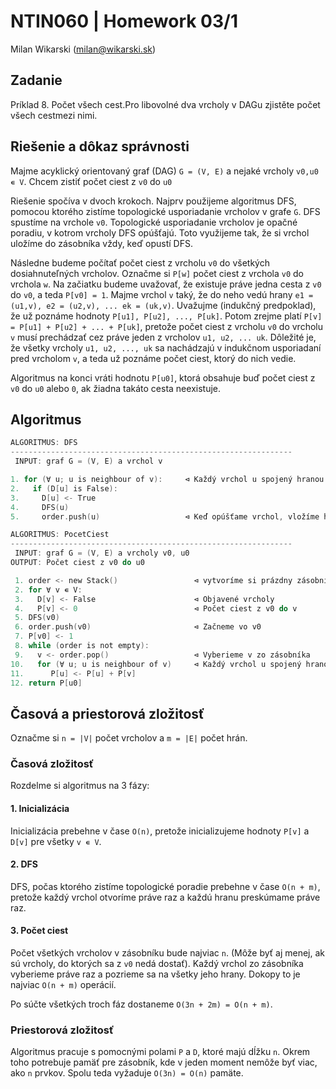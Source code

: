 # NTIN060 | Homework 03/1

Milan Wikarski (milan@wikarski.sk)

## Zadanie

Príklad 8. Počet všech cest.Pro libovolné dva vrcholy v DAGu zjistěte počet všech cestmezi nimi.

## Riešenie a dôkaz správnosti

Majme acyklický orientovaný graf (DAG) `G = (V, E)` a nejaké vrcholy `v0,u0 ∊ V`. Chcem zistiť počet ciest z `v0` do `u0`

Riešenie spočíva v dvoch krokoch. Najprv použijeme algoritmus DFS, pomocou ktorého zistíme topologické usporiadanie vrcholov v grafe `G`. DFS spustíme na vrchole `v0`. Topologické usporiadanie vrcholov je opačné poradiu, v kotrom vrcholy DFS opúšťajú. Toto využijeme tak, že si vrchol uložíme do zásobníka vždy, keď opustí DFS.

Následne budeme počítať počet ciest z vrcholu `v0` do všetkých dosiahnuteľných vrcholov. Označme si `P[w]` počet ciest z vrchola `v0` do vrchola `w`. Na začiatku budeme uvažovať, že existuje práve jedna cesta z `v0` do `v0`, a teda `P[v0] = 1`. Majme vrchol `v` taký, že do neho vedú hrany `e1 = (u1,v), e2 = (u2,v), ... ek = (uk,v)`. Uvažujme (indukčný predpoklad), že už poznáme hodnoty `P[u1], P[u2], ..., P[uk]`. Potom zrejme platí `P[v] = P[u1] + P[u2] + ... + P[uk]`, pretože počet ciest z vrcholu `v0` do vrcholu `v` musí prechádzať cez práve jeden z vrcholov `u1, u2, ... uk`. Dôležité je, že všetky vrcholy `u1, u2, ..., uk` sa nachádzajú v indukčnom usporiadaní pred vrcholom `v`, a teda už poznáme počet ciest, ktorý do nich vedie.

Algoritmus na konci vráti hodnotu `P[u0]`, ktorá obsahuje buď počet ciest z `v0` do `u0` alebo `0`, ak žiadna takáto cesta neexistuje.

## Algoritmus

```C
ALGORITMUS: DFS
---------------------------------------------------------------
 INPUT: graf G = (V, E) a vrchol v

1. for (∀ u; u is neighbour of v):     ⊲ Každý vrchol u spojený hranou s vrcholom v
2.   if (D[u] is False):
3.     D[u] <- True
4.     DFS(u)
5.     order.push(u)                   ⊲ Keď opúšťame vrchol, vložíme ho do zásobníka
```

```C
ALGORITMUS: PocetCiest
---------------------------------------------------------------
 INPUT: graf G = (V, E) a vrcholy v0, u0
OUTPUT: Počet ciest z v0 do u0

 1. order <- new Stack()                 ⊲ vytvoríme si prázdny zásobník
 2. for ∀ v ∊ V:
 3.   D[v] <- False                      ⊲ Objavené vrcholy
 4.   P[v] <- 0                          ⊲ Počet ciest z v0 do v
 5. DFS(v0)
 6. order.push(v0)                       ⊲ Začneme vo v0
 7. P[v0] <- 1
 8. while (order is not empty):
 9.   v <- order.pop()                   ⊲ Vyberieme v zo zásobníka
10.   for (∀ u; u is neighbour of v)     ⊲ Každý vrchol u spojený hranou s vrcholom v
11.      P[u] <- P[u] + P[v]
12. return P[u0]
```

## Časová a priestorová zložitosť

Označme si `n = |V|` počet vrcholov a `m = |E|` počet hrán.

### Časová zložitosť

Rozdelme si algoritmus na 3 fázy:

#### 1. Inicializácia

Inicializácia prebehne v čase `O(n)`, pretože inicializujeme hodnoty `P[v]` a `D[v]` pre všetky `v ∊ V`.

#### 2. DFS

DFS, počas ktorého zistíme topologické poradie prebehne v čase `O(n + m)`, pretože každý vrchol otvoríme práve raz a každú hranu preskúmame práve raz.

#### 3. Počet ciest

Počet všetkých vrcholov v zásobníku bude najviac `n`. (Môže byť aj menej, ak sú vrcholy, do ktorých sa z `v0` nedá dostať). Každý vrchol zo zásobníka vyberieme práve raz a pozrieme sa na všetky jeho hrany. Dokopy to je najviac `O(n + m)` operácií.

Po súčte všetkých troch fáz dostaneme `O(3n + 2m) = O(n + m)`.

### Priestorová zložitosť

Algoritmus pracuje s pomocnými polami `P` a `D`, ktoré majú dĺžku `n`. Okrem toho potrebuje pamäť pre zásobník, kde v jeden moment nemôže byť viac, ako `n` prvkov. Spolu teda vyžaduje `O(3n) = O(n)` pamäte.
